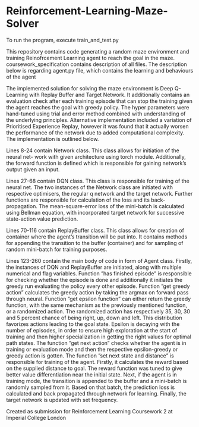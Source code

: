 # Reinforcement-Learning-Maze-Solver

To run the program, execute train_and_test.py

This repository contains code generating a random maze environment and training Reinofrcement Learning agent to reach the goal in the maze. coursework_specification contains description of all files. The description below is regarding agent.py file, which contains the learning and behaviours of the agent

The implemented solution for solving the maze environment is Deep Q-Learning with Replay Buffer and Target Network. It additionally contains an evaluation check after each training episode that can stop the training given the agent reaches the goal with greedy policy. The hyper parameters were hand-tuned using trial and error method combined with understanding of the underlying principles. Alternative implementation included a variation of Prioritised Experience Replay, however it was found that it actually worsen the performance of the network due to added computational complexity. The implementation is outlined below.

Lines 8-24 contain Network class. This class allows for initiation of the neural net- work with given architecture using torch module. Additionally, the forward function is defined which is responsible for gaining network’s output given an input.

Lines 27-68 contain DQN class. This class is responsible for training of the neural net. The two instances of the Network class are initiated with respective optimisers, the regular q network and the target network. Further functions are responsible for calculation of the loss and its back-propagation. The mean-square-error loss of the mini-batch is calculated using Bellman equation, with incorporated target network for successive state-action value prediction.

Lines 70-116 contain ReplayBuffer class. This class allows for creation of container where the agent’s transition will be put into. It contains methods for appending the transition to the buffer (container) and for sampling of random mini-batch for training purposes.

Lines 123-260 contain the main body of code in form of Agent class. Firstly, the instances of DQN and ReplayBuffer are initiated, along with multiple numerical and flag variables. Function ”has finished episode” is responsible for checking whether the episode is done and additionally it initiates the greedy run evaluating the policy every other episode. Function ”get greedy action” calculates the greedy action by taking the argmax on forward pass through neural. Function ”get epsilon function” can either return the greedy function, with the same mechanism as the previously mentioned function, or a randomized action. The randomized action has respectively 35, 30, 30 and 5 percent chance of being right, up, down and left. This distribution favorizes actions leading to the goal state. Epsilon is decaying with the number of episodes, in order to ensure high exploration at the start of training and then higher specialization in getting the right values for optimal path states. The function ”get next action” checks whether the agent is in training or evaluation mode and then the respective epsilon-greedy or greedy action is gotten. The function ”set next state and distance” is responsible for training of the agent. Firstly, it calculates the reward based on the supplied distance to goal. The reward function was tuned to give better value differentiation near the initial state. Next, if the agent is in training mode, the transition is appended to the buffer and a mini-batch is randomly sampled from it. Based on that batch, the prediction loss is calculated and back propagated through network for learning. Finally, the target network is updated with set frequency.

Created as submission for Reinforcement Learning Coursework 2 at Imperial College London
